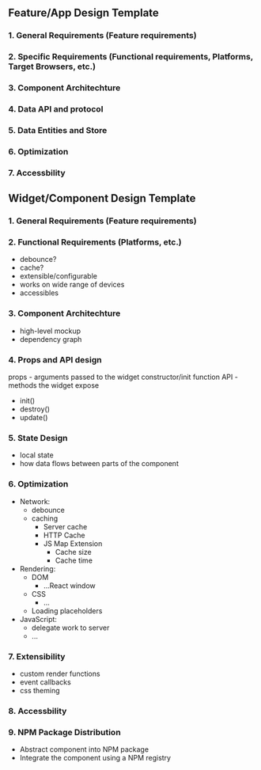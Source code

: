 ## Feature/App Design Template

### 1. General Requirements (Feature requirements)

### 2. Specific Requirements (Functional requirements, Platforms, Target Browsers, etc.)

### 3. Component Architechture

### 4. Data API and protocol

### 5. Data Entities and Store

### 6. Optimization

### 7. Accessbility

## Widget/Component Design Template

### 1. General Requirements (Feature requirements)

### 2. Functional Requirements (Platforms, etc.)

- debounce?
- cache?
- extensible/configurable
- works on wide range of devices
- accessibles

### 3. Component Architechture

- high-level mockup
- dependency graph

### 4. Props and API design

props - arguments passed to the widget constructor/init function
API - methods the widget expose

- init()
- destroy()
- update()

### 5. State Design

- local state
- how data flows between parts of the component

### 6. Optimization

- Network:
  - debounce
  - caching
    - Server cache
    - HTTP Cache
    - JS Map Extension
      - Cache size
      - Cache time
- Rendering:
  - DOM
    - ...React window
  - CSS
    - ...
  - Loading placeholders
- JavaScript:
  - delegate work to server
  - ...

### 7. Extensibility

- custom render functions
- event callbacks
- css theming

### 8. Accessbility

### 9. NPM Package Distribution

- Abstract component into NPM package
- Integrate the component using a NPM registry
